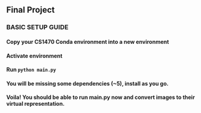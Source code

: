 ## Final Project

### BASIC SETUP GUIDE

#### Copy your CS1470 Conda environment into a new environment
#### Activate environment
#### Run `python main.py`
#### You will be missing some dependencies (~5), install as you go.
#### Voila! You should be able to run main.py now and convert images to their virtual representation.
